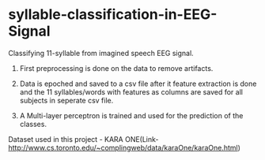 # syllable-classification-in-EEG-Signal
Classifying 11-syllable from imagined speech EEG signal.

1. First preprocessing is done on the data to remove artifacts.

2. Data is epoched and saved to a csv file after it feature extraction is done and the 11 syllables/words with features as columns are saved for all subjects in seperate csv file.

3. A Multi-layer perceptron is trained and used for the prediction of the classes.

Dataset used in this project - KARA ONE(Link-http://www.cs.toronto.edu/~complingweb/data/karaOne/karaOne.html)
